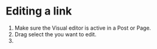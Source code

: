 # Editing a link

1. Make sure the Visual editor is active in a Post or Page.
2. Drag select the you want to edit.
3. 